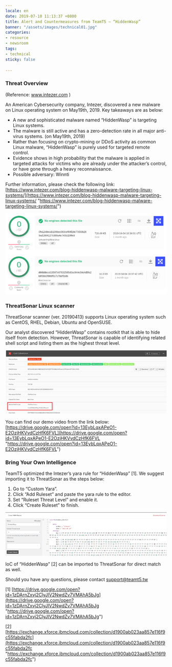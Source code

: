 ```yaml
---
locale: en
date: 2019-07-10 11:13:37 +0800
title: Alert and Countermeasures from TeamT5 – “HiddenWasp”
banner: "/assets/images/technical01.jpg"
categories:
- resource
- newsroom
tags:
- technical
sticky: false

---
```

### **Threat Overview**

(Reference: www.intezer.com )

An American Cybersecurity company, Intezer, discovered a new malware on Linux operating system on May19th, 2019. Key takeaways are as below:

* A new and sophisticated malware named “HiddenWasp” is targeting Linux systems.
* The malware is still active and has a zero-detection rate in all major anti-virus systems. (on May19th, 2019)
* Rather than focusing on crypto-mining or DDoS activity as common Linux malware, “HiddenWasp” is purely used for targeted remote control.
* Evidence shows in high probability that the malware is applied in targeted attacks for victims who are already under the attacker’s control, or have gone through a heavy reconnaissance.
* Possible adversary: Winnti

Further information, please check the following link: [https://www.intezer.com/blog-hiddenwasp-malware-targeting-linux-systems/](https://www.intezer.com/blog-hiddenwasp-malware-targeting-linux-systems/ "https://www.intezer.com/blog-hiddenwasp-malware-targeting-linux-systems/")

![(Zero detection on Virustotal on 19th May)](/assets/images/img1.png "(Zero detection on Virustotal on 19th May)")

### **ThreatSonar Linux scanner**

ThreatSonar scanner (ver. 20190413) supports Linux operating system such as CentOS, RHEL, Debian, Ubuntu and OpenSUSE.

Our analyst discovered “HiddenWasp” contains rootkit that is able to hide itself from detection. However, ThreatSonar is capable of identifying related shell script and listing them as the highest threat level.

![(ThreatSonar detects related shell script of HiddenWasp)](/assets/images/img2.png "(ThreatSonar detects related shell script of HiddenWasp)")

You can find our demo video from the link below: [https://drive.google.com/open?id=13EybLqxAPeO1-E2OzjHKVvdCzHfK6FVL](https://drive.google.com/open?id=13EybLqxAPeO1-E2OzjHKVvdCzHfK6FVL "https://drive.google.com/open?id=13EybLqxAPeO1-E2OzjHKVvdCzHfK6FVL")

### **Bring Your Own Intelligence**

TeamT5 optimized the Intezer’s yara rule for “HiddenWasp” \[1\]. We suggest importing it to ThreatSonar as the steps below:

1. Go to “Custom Yara”.
2. Click “Add Ruleset” and paste the yara rule to the editor.
3. Set “Ruleset Threat Level” and enable it.
4. Click “Create Ruleset” to finish.

![(Built-in yara rule editor)](/assets/images/img3.png "(Built-in yara rule editor)")

IoC of “HiddenWasp” \[2\] can be imported to ThreatSonar for direct match as well.

Should you have any questions, please contact support@teamt5.tw

\[1\] [https://drive.google.com/open?id=1zDArnZxvj2ClyJIV2NwdZv7VMAhA5bJg](https://drive.google.com/open?id=1zDArnZxvj2ClyJIV2NwdZv7VMAhA5bJg "https://drive.google.com/open?id=1zDArnZxvj2ClyJIV2NwdZv7VMAhA5bJg")

\[2\] [https://exchange.xforce.ibmcloud.com/collection/d1900ab023aa857e116f9c55fabda2fc](https://exchange.xforce.ibmcloud.com/collection/d1900ab023aa857e116f9c55fabda2fc "https://exchange.xforce.ibmcloud.com/collection/d1900ab023aa857e116f9c55fabda2fc")